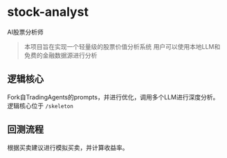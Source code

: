 # stock-analyst
AI股票分析师

> 本项目旨在实现一个轻量级的股票价值分析系统
> 用户可以使用本地LLM和免费的金融数据源进行分析

## 逻辑核心

Fork自TradingAgents的prompts，并进行优化，调用多个LLM进行深度分析。
逻辑核心位于 `/skeleton`


## 回测流程

根据买卖建议进行模拟买卖，并计算收益率。
